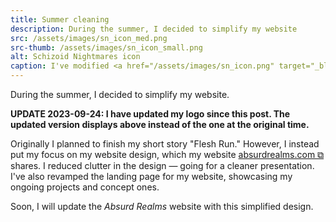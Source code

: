 ```yaml
---
title: Summer cleaning
description: During the summer, I decided to simplify my website
src: /assets/images/sn_icon_med.png
src-thumb: /assets/images/sn_icon_small.png
alt: Schizoid Nightmares icon
caption: I've modified <a href="/assets/images/sn_icon.png" target="_blank">my icon</a> to have a gloss with rounded edges
---
```


During the summer, I decided to simplify my website.

**UPDATE 2023-09-24: I have updated my logo since this post. The updated version displays above instead of the one at the original time.**

Originally I planned to finish my short story "Flesh Run." However, I instead put my focus on my website design, which my website <a href="https://absurdrealms.com" target="_blank">absurdrealms.com ⧉</a> shares. I reduced clutter in the design — going for a cleaner presentation. I've also revamped the landing page for my website, showcasing my ongoing projects and concept ones.

Soon, I will update the *Absurd Realms* website with this simplified design.